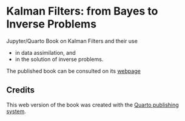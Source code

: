 # Kalman Filters: from Bayes to Inverse Problems

Jupyter/Quarto Book on Kalman Filters and their use 

- in data assimilation, and 
- in the solution of inverse problems.

The published book can be consulted on its [webpage](https://markasch.github.io/kfBIPq/)

## Credits

This web version of the book was created with the [Quarto publishing system](https://quarto.org/).


